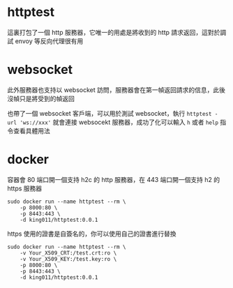 # httptest

這裏打包了一個 http 服務器，它唯一的用處是將收到的 http 請求返回，這對於調試
envoy 等反向代理很有用

# websocket

此外服務器也支持以 websocket
訪問，服務器會在第一幀返回請求的信息，此後沒幀只是將受到的幀返回

也帶了一個 websocket 客戶端，可以用於測試 websocket，執行
`httptest -url 'ws://xxx'` 就會連接 websocekt 服務器，成功了化可以輸入 `h` 或者
`help` 指令查看具體用法

# docker

容器會 80 端口開一個支持 h2c 的 http 服務器，在 443 端口開一個支持 h2 的 https
服務器

```
sudo docker run --name httptest --rm \
    -p 8000:80 \
    -p 8443:443 \
    -d king011/httptest:0.0.1
```

https 使用的證書是自簽名的，你可以使用自己的證書進行替換

```
sudo docker run --name httptest --rm \
    -v Your_X509_CRT:/test.crt:ro \
    -v Your_X509_KEY:/test.key:ro \
    -p 8000:80 \
    -p 8443:443 \
    -d king011/httptest:0.0.1
```
